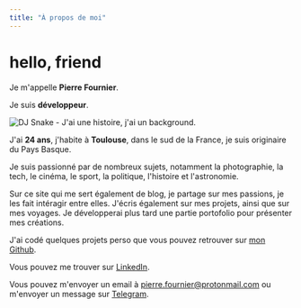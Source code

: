 ```yaml
---
title: "À propos de moi"
---
```


# hello, friend

Je m'appelle __Pierre Fournier__.

Je suis __développeur__.

![DJ Snake - J'ai une histoire, j'ai un background.](https://res.cloudinary.com/pierrefournier-dev/image/upload/v1643112597/about/djsnake_d6vk8p.jpg)

J'ai __24 ans__, j'habite à __Toulouse__, dans le sud de la France, je suis originaire du Pays Basque.

Je suis passionné par de nombreux sujets, notamment la photographie, la tech, le cinéma, le sport, la politique, l'histoire et l'astronomie. 

Sur ce site qui me sert également de blog, je partage sur mes passions, je les fait intéragir entre elles. J'écris également sur mes projets, ainsi que sur mes voyages. Je développerai plus tard une partie portofolio pour présenter mes créations.

J'ai codé quelques projets perso que vous pouvez retrouver sur [mon Github](https://github.com/peiofour).

Vous pouvez me trouver sur [LinkedIn](https://linkedin.com/in/pierrefournier1). 

Vous pouvez m'envoyer un email à <pierre.fournier@protonmail.com> ou m'envoyer un message sur [Telegram](https://t.me/superbasque).
